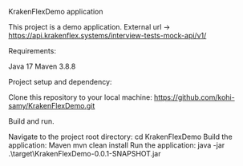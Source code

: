 KrakenFlexDemo application

This project is a demo application.
External url -> https://api.krakenflex.systems/interview-tests-mock-api/v1/

Requirements:

  Java 17 
  Maven 3.8.8
  
Project setup and dependency:

Clone this repository to your local machine:
  https://github.com/kohi-samy/KrakenFlexDemo.git

Build and run.

  Navigate to the project root directory: cd KrakenFlexDemo
  Build the application: Maven mvn clean install
  Run the application: java -jar .\target\KrakenFlexDemo-0.0.1-SNAPSHOT.jar
